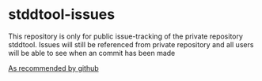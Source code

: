 stddtool-issues
===============

This repository is only for public issue-tracking of the private repository stddtool.
Issues will still be referenced from private repository and all users will be able to see when an commit has been made

<p><a href="http://example.net/">As recommended by github</a></p>
